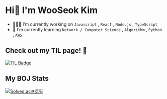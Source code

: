 # Hi🙌  I'm WooSeok Kim

- 💁🏻‍♂️ I’m currently working on `Javascript` , `React` , `Node.js` , `TypeScript`
- 👀 I’m currently learning `Network / Computer Science` , `Algorithm` , `Python` , `AWS`

## Check out my TIL page! 📝
[![TIL Badge](https://img.shields.io/badge/TIL_Page-white.svg?&style=flat-square&logo=github&logoColor=black&link=https://https://github.com/WanderedToLa/TIL)](https://github.com/WanderedToLa/TIL)

## My BOJ Stats
[![Solved.ac프로필](http://mazassumnida.wtf/api/pastel/generate_badge?boj=kws7902)](https://solved.ac/kws7902)
